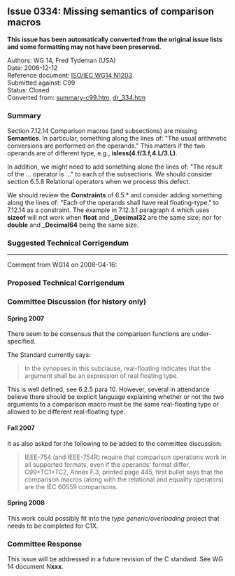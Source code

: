 ## Issue 0334: Missing semantics of comparison macros

**This issue has been automatically converted from the original issue lists and some formatting may not have been preserved.**

Authors: WG 14, Fred Tydeman (USA)  
Date: 2006-12-12  
Reference document: [ISO/IEC WG14 N1203](https://www.open-std.org/jtc1/sc22/wg14/www/docs/n1203.htm)  
Submitted against: C99  
Status: Closed  
Converted from: [summary-c99.htm](https://www.open-std.org/jtc1/sc22/wg14/www/docs/summary-c99.htm), [dr_334.htm](https://www.open-std.org/jtc1/sc22/wg14/www/docs/dr_334.htm)

### Summary

Section 7.12.14 Comparison macros (and subsections) are missing **Semantics**.
In particular, something along the lines of: "The usual arithmetic conversions
are performed on the operands." This matters if the two operands are of
different type, e.g., **isless(4.f/3.f,4.L/3.L)**.

In addition, we might need to add something alone the lines of: "The result of
the ... operator is ..." to each of the subsections. We should consider section
6.5.8 Relational operators when we process this defect.

We should review the **Constraints** of 6.5.\* and consider adding something
along the lines of: "Each of the operands shall have real floating-type." to
7.12.14 as a constraint. The example in 7.12.3.1 paragraph 4 which uses
**sizeof** will not work when **float** and **\_Decimal32** are the same size;
nor for **double** and **\_Decimal64** being the same size.

### Suggested Technical Corrigendum

---

Comment from WG14 on 2008-04-16:

### Proposed Technical Corrigendum

### Committee Discussion (for history only)

#### Spring 2007

There seem to be consensus that the comparison functions are under-specified.

The Standard currently says:

> In the synopses in this subclause, real-floating indicates that the argument
> shall be an expression of real floating type.

This is well defined, see 6.2.5 para 10\. However, several in attendance believe
there should be explicit language explaining whether or not the two arguments to
a comparison macro must be the same real-floating type or allowed to be
different real-floating type.

#### Fall 2007

It as also asked for the following to be added to the committee discussion:

> IEEE-754 (and IEEE-754R) require that comparison operations work in all
> supported formats, even if the operands' format differ. C99\+TC1\+TC2, Annex
> F.3, printed page 445, first bullet says that the comparison macros (along with
> the relational and equality operators) are the IEC 60559 comparisons.

#### Spring 2008

This work could possibly fit into the *type generic/overloading* project that
needs to be completed for C1X.

### Committee Response

This issue will be addressed in a future revision of the C standard. See WG 14
document N**xxx**.
